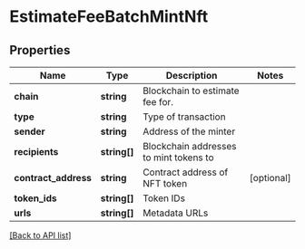 # EstimateFeeBatchMintNft

## Properties

Name | Type | Description | Notes
------------ | ------------- | ------------- | -------------
**chain** | **string** | Blockchain to estimate fee for. |
**type** | **string** | Type of transaction |
**sender** | **string** | Address of the minter |
**recipients** | **string[]** | Blockchain addresses to mint tokens to |
**contract_address** | **string** | Contract address of NFT token | [optional]
**token_ids** | **string[]** | Token IDs |
**urls** | **string[]** | Metadata URLs |

[[Back to API list]](../../README.md#api-endpoints)
